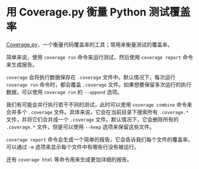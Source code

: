 # 用 Coverage.py 衡量 Python 测试覆盖率

[Coverage.py](https://coverage.readthedocs.io/en/latest/)，一个衡量代码覆盖率的工具；常用来衡量测试的覆盖率。

简单来说，使用 `coverage run` 命令来运行测试，然后使用 `coverage report` 命令来生成报告。

`coverage` 会将执行数据保存在 `.coverage` 文件中。默认情况下，每次运行 `coverage run` 命令时，都会覆盖 `.coverage` 文件。如果想要保留多次运行的执行数据，可以使用 `coverage run` 的 `--append` 选项。

我们有可能会并行执行若干不同的测试，此时可以使用 `coverage combine` 命令来合并多个 `.coverage` 文件。具体来说，它会在当前目录下搜索所有 `.coverage.*` 文件，并将它们合并成一个 `.coverage` 文件。默认情况下，它会删除所有的 `.coverage.*` 文件，但是可以使用 `--keep` 选项来保留这些文件。

`coverage report` 命令会生成一个简单的报告，它会告诉我们每个文件的覆盖率。可以通过 `-m` 选项来显示每个文件中有哪些行没有被运行。

还有 `coverage html` 等命令用来生成更加详细的报告。

